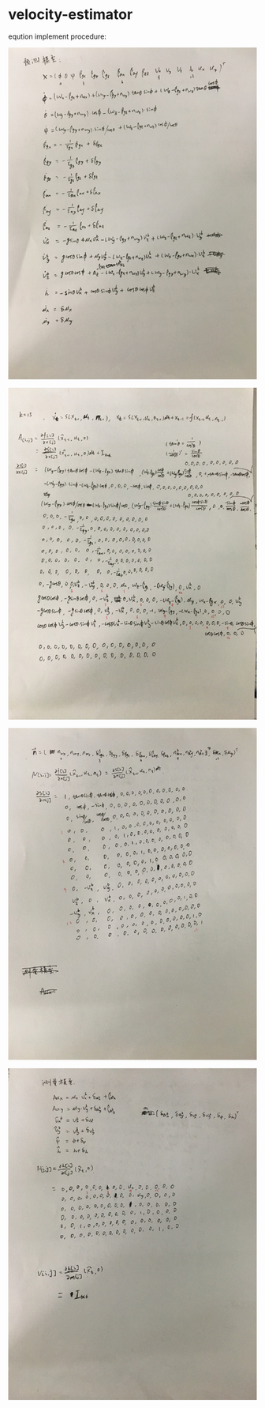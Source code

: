# velocity-estimator

eqution implement procedure:

 ![image](https://github.com/RongzhiW/velocity-estimator/blob/estimator-full/pictures/1.jpg)
 
 ![image](https://github.com/RongzhiW/velocity-estimator/blob/estimator-full/pictures/2.jpg)
  
 ![image](https://github.com/RongzhiW/velocity-estimator/blob/estimator-full/pictures/3.jpg)
 
 ![image](https://github.com/RongzhiW/velocity-estimator/blob/estimator-full/pictures/4.jpg)
